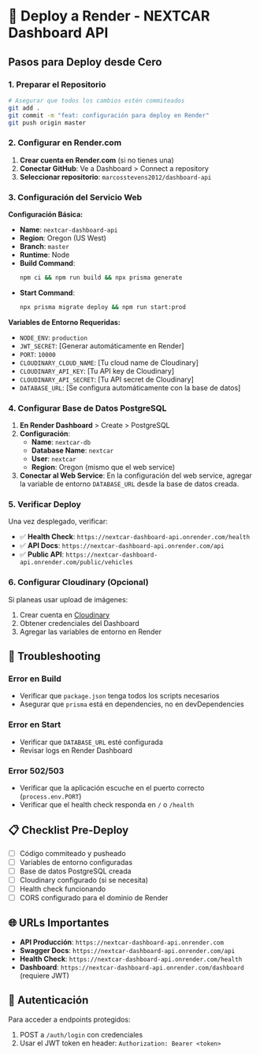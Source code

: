 # 🚀 Deploy a Render - NEXTCAR Dashboard API

## Pasos para Deploy desde Cero

### 1. Preparar el Repositorio
```bash
# Asegurar que todos los cambios estén commiteados
git add .
git commit -m "feat: configuración para deploy en Render"
git push origin master
```

### 2. Configurar en Render.com

1. **Crear cuenta en Render.com** (si no tienes una)
2. **Conectar GitHub**: Ve a Dashboard > Connect a repository
3. **Seleccionar repositorio**: `marcosstevens2012/dashboard-api`

### 3. Configuración del Servicio Web

**Configuración Básica:**
- **Name**: `nextcar-dashboard-api`
- **Region**: Oregon (US West)
- **Branch**: `master`
- **Runtime**: Node
- **Build Command**: 
  ```bash
  npm ci && npm run build && npx prisma generate
  ```
- **Start Command**: 
  ```bash
  npx prisma migrate deploy && npm run start:prod
  ```

**Variables de Entorno Requeridas:**
- `NODE_ENV`: `production`
- `JWT_SECRET`: [Generar automáticamente en Render]
- `PORT`: `10000`
- `CLOUDINARY_CLOUD_NAME`: [Tu cloud name de Cloudinary]
- `CLOUDINARY_API_KEY`: [Tu API key de Cloudinary]  
- `CLOUDINARY_API_SECRET`: [Tu API secret de Cloudinary]
- `DATABASE_URL`: [Se configura automáticamente con la base de datos]

### 4. Configurar Base de Datos PostgreSQL

1. **En Render Dashboard** > Create > PostgreSQL
2. **Configuración**:
   - **Name**: `nextcar-db`
   - **Database Name**: `nextcar`
   - **User**: `nextcar`
   - **Region**: Oregon (mismo que el web service)
3. **Conectar al Web Service**: En la configuración del web service, agregar la variable de entorno `DATABASE_URL` desde la base de datos creada.

### 5. Verificar Deploy

Una vez desplegado, verificar:
- ✅ **Health Check**: `https://nextcar-dashboard-api.onrender.com/health`
- ✅ **API Docs**: `https://nextcar-dashboard-api.onrender.com/api`
- ✅ **Public API**: `https://nextcar-dashboard-api.onrender.com/public/vehicles`

### 6. Configurar Cloudinary (Opcional)

Si planeas usar upload de imágenes:
1. Crear cuenta en [Cloudinary](https://cloudinary.com)
2. Obtener credenciales del Dashboard
3. Agregar las variables de entorno en Render

## 🔧 Troubleshooting

### Error en Build
- Verificar que `package.json` tenga todos los scripts necesarios
- Asegurar que `prisma` está en dependencies, no en devDependencies

### Error en Start
- Verificar que `DATABASE_URL` esté configurada
- Revisar logs en Render Dashboard

### Error 502/503
- Verificar que la aplicación escuche en el puerto correcto (`process.env.PORT`)
- Verificar que el health check responda en `/` o `/health`

## 📋 Checklist Pre-Deploy

- [ ] Código commiteado y pusheado
- [ ] Variables de entorno configuradas
- [ ] Base de datos PostgreSQL creada
- [ ] Cloudinary configurado (si se necesita)
- [ ] Health check funcionando
- [ ] CORS configurado para el dominio de Render

## 🌐 URLs Importantes

- **API Producción**: `https://nextcar-dashboard-api.onrender.com`
- **Swagger Docs**: `https://nextcar-dashboard-api.onrender.com/api`
- **Health Check**: `https://nextcar-dashboard-api.onrender.com/health`
- **Dashboard**: `https://nextcar-dashboard-api.onrender.com/dashboard` (requiere JWT)

## 🔐 Autenticación

Para acceder a endpoints protegidos:
1. POST a `/auth/login` con credenciales
2. Usar el JWT token en header: `Authorization: Bearer <token>`
